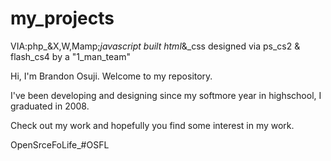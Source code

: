 # my_projects 
VIA:php_&X,W,Mamp;_javascript built html_&amp;_css designed via ps_cs2 &amp; flash_cs4 by a "1_man_team"


Hi, I'm Brandon Osuji. Welcome to my repository.

I've been developing and designing since my softmore year in highschool, I graduated in 2008.


Check out my work and hopefully you find some interest in my work.

OpenSrceFoLife_#OSFL

